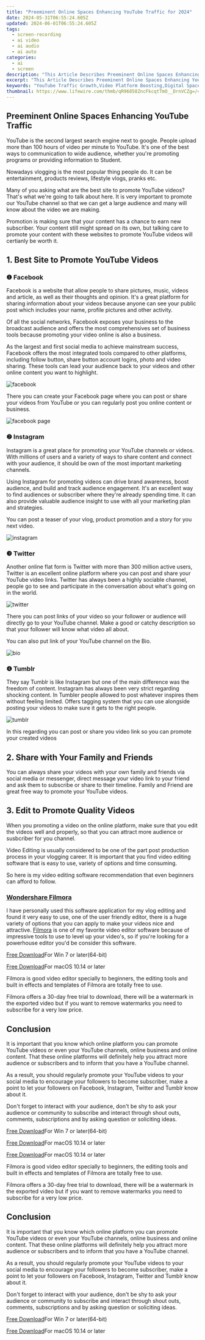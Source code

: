 ```yaml
---
title: "Preeminent Online Spaces Enhancing YouTube Traffic for 2024"
date: 2024-05-31T06:55:24.605Z
updated: 2024-06-01T06:55:24.605Z
tags: 
  - screen-recording
  - ai video
  - ai audio
  - ai auto
categories: 
  - ai
  - screen
description: "This Article Describes Preeminent Online Spaces Enhancing YouTube Traffic for 2024"
excerpt: "This Article Describes Preeminent Online Spaces Enhancing YouTube Traffic for 2024"
keywords: "YouTube Traffic Growth,Video Platform Boosting,Digital Space Upsurge,Content Marketing Strategies,Online Engagement Optimization,SEO for Video Streams,Enhanced Viewership Tactics"
thumbnail: https://www.lifewire.com/thmb/qR96858ZncFkcqtTmO__DrnVCZg=/400x300/filters:no_upscale():max_bytes(150000):strip_icc()/how-to-use-google-maps-cac605f400644927a40e7361175725d8.jpg
---
```


## Preeminent Online Spaces Enhancing YouTube Traffic

YouTube is the second largest search engine next to google. People upload more than 100 hours of video per minute to YouTube. It's one of the best ways to communication to wide audience, whether you're promoting programs or providing information to Student.

Nowadays vlogging is the most popular thing people do. It can be entertainment, products reviews, lifestyle vlogs, pranks etc.

Many of you asking what are the best site to promote YouTube videos? That's what we're going to talk about here. It is very important to promote our YouTube channel so that we can get a large audience and many will know about the video we are making.

Promotion is making sure that your content has a chance to earn new subscriber. Your content still might spread on its own, but talking care to promote your content with these websites to promote YouTube videos will certianly be worth it.

## 1\. Best Site to Promote YouTube Videos

### ❶ Facebook

Facebook is a website that allow people to share pictures, music, videos and article, as well as their thoughts and opinion. It's a great platform for sharing information about your videos because anyone can see your public post which includes your name, profile pictures and other activity.

Of all the social networks, Facebook exposes your business to the broadcast audience and offers the most comprehensives set of business tools because promoting your video online is also a business.

As the largest and first social media to achieve mainstream success, Facebook offers the most integrated tools compared to other platforms, including follow button, share button account logins, photo and video sharing. These tools can lead your audience back to your videos and other online content you want to highlight.

![facebook](https://images.wondershare.com/filmora/article-images/2022/08/what-are-the-best-site-to-promote-youtube-videos-01.png)

There you can create your Facebook page where you can post or share your videos from YouTube or you can regularly post you online content or business.

![facebook page](https://images.wondershare.com/filmora/article-images/2022/08/what-are-the-best-site-to-promote-youtube-videos-02.png)

### ❷ Instagram

Instagram is a great place for promoting your YouTube channels or videos. With millions of users and a variety of ways to share content and connect with your audience, it should be own of the most important marketing channels.

Using Instagram for promoting videos can drive brand awareness, boost audience, and build and track audience engagement. It's an excellent way to find audiences or subscriber where they're already spending time. It can also provide valuable audience insight to use with all your marketing plan and strategies.

You can post a teaser of your vlog, product promotion and a story for you next video.

![instagram](https://images.wondershare.com/filmora/article-images/2022/08/what-are-the-best-site-to-promote-youtube-videos-03.png)

### ❸ Twitter

Another online flat form is Twitter with more than 300 million active users, Twitter is an excellent online platform where you can post and share your YouTube video links. Twitter has always been a highly sociable channel, people go to see and participate in the conversation about what's going on in the world.

![twitter](https://images.wondershare.com/filmora/article-images/2022/08/what-are-the-best-site-to-promote-youtube-videos-04.png)

There you can post links of your video so your follower or audience will directly go to your YouTube channel. Make a good or catchy description so that your follower will know what video all about.

You can also put link of your YouTube channel on the Bio.

![bio](https://images.wondershare.com/filmora/article-images/2022/08/what-are-the-best-site-to-promote-youtube-videos-05.png)

### ❹ Tumblr

They say Tumblr is like Instagram but one of the main difference was the freedom of content. Instagram has always been very strict regarding shocking content. In Tumbler people allowed to post whatever inspires them without feeling limited. Offers tagging system that you can use alongside posting your videos to make sure it gets to the right people.

![tumblr](https://images.wondershare.com/filmora/article-images/2022/08/what-are-the-best-site-to-promote-youtube-videos-06.png)

In this regarding you can post or share you video link so you can promote your created videos

## 2\. Share with Your Family and Friends

You can always share your videos with your own family and friends via social media or messenger, direct message your video link to your friend and ask them to subscribe or share to their timeline. Family and Friend are great free way to promote your YouTube videos.

## 3\. Edit to Promote Quality Videos

When you promoting a video on the online platform, make sure that you edit the videos well and properly, so that you can attract more audience or susbcriber for you channel.

Video Editing is usually considered to be one of the part post production process in your vlogging career. It is important that you find video editing software that is easy to use, variety of options and time consuming.

So here is my video editing software recommendation that even beginners can afford to follow.

### **[Wondershare Filmora](https://tools.techidaily.com/wondershare/filmora/download/)**

I have personally used this software application for my vlog editing and found it very easy to use, one of the user friendly editor, there is a huge variety of options that you can apply to make your videos nice and attractive. [Filmora](https://tools.techidaily.com/wondershare/filmora/download/) is one of my favorite video editor software because of impressive tools to use to level up your video's, so if you're looking for a powerhouse editor you'd be consider this software.

[Free Download](https://tools.techidaily.com/wondershare/filmora/download/)For Win 7 or later(64-bit)

[Free Download](https://tools.techidaily.com/wondershare/filmora/download/)For macOS 10.14 or later

Filmora is good video editor specially to beginners, the editing tools and built in effects and templates of Filmora are totally free to use.

Filmora offers a 30-day free trial to download, there will be a watermark in the exported video but if you want to remove watermarks you need to subscribe for a very low price.

## Conclusion

It is important that you know which online platform you can promote YouTube videos or even your YouTube channels, online business and online content. That these online platforms will definitely help you attract more audience or subscribers and to inform that you have a YouTube channel.

As a result, you should regularly promote your YouTube videos to your social media to encourage your followers to become subscriber, make a point to let your followers on Facebook, Instagram, Twitter and Tumblr know about it.

Don't forget to interact with your audience, don't be shy to ask your audience or community to subscribe and interact through shout outs, comments, subscriptions and by asking question or soliciting ideas.

[Free Download](https://tools.techidaily.com/wondershare/filmora/download/)For Win 7 or later(64-bit)

[Free Download](https://tools.techidaily.com/wondershare/filmora/download/)For macOS 10.14 or later

[Free Download](https://tools.techidaily.com/wondershare/filmora/download/)For macOS 10.14 or later

Filmora is good video editor specially to beginners, the editing tools and built in effects and templates of Filmora are totally free to use.

Filmora offers a 30-day free trial to download, there will be a watermark in the exported video but if you want to remove watermarks you need to subscribe for a very low price.

## Conclusion

It is important that you know which online platform you can promote YouTube videos or even your YouTube channels, online business and online content. That these online platforms will definitely help you attract more audience or subscribers and to inform that you have a YouTube channel.

As a result, you should regularly promote your YouTube videos to your social media to encourage your followers to become subscriber, make a point to let your followers on Facebook, Instagram, Twitter and Tumblr know about it.

Don't forget to interact with your audience, don't be shy to ask your audience or community to subscribe and interact through shout outs, comments, subscriptions and by asking question or soliciting ideas.

[Free Download](https://tools.techidaily.com/wondershare/filmora/download/)For Win 7 or later(64-bit)

[Free Download](https://tools.techidaily.com/wondershare/filmora/download/)For macOS 10.14 or later

<ins class="adsbygoogle"
     style="display:block"
     data-ad-format="autorelaxed"
     data-ad-client="ca-pub-7571918770474297"
     data-ad-slot="1223367746"></ins>

<ins class="adsbygoogle"
     style="display:block"
     data-ad-format="autorelaxed"
     data-ad-client="ca-pub-7571918770474297"
     data-ad-slot="1223367746"></ins>



<ins class="adsbygoogle"
     style="display:block"
     data-ad-client="ca-pub-7571918770474297"
     data-ad-slot="8358498916"
     data-ad-format="auto"
     data-full-width-responsive="true"></ins>


